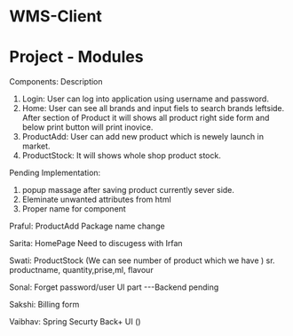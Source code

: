 # WMS-Client

# Project - Modules

Components: Description
1. Login: User can log into application using username and password.
2. Home: User can see all brands and input fiels to search brands leftside. After section of Product it will shows all product right side form and below print button will print inovice. 
3. ProductAdd: User can add new product which is newely launch in market.
4. ProductStock: It will shows whole shop product stock.


Pending Implementation:
1. popup massage after saving product currently sever side.
2. Eleminate unwanted attributes from html
3. Proper name for component


Praful: ProductAdd
Package name change

Sarita: HomePage Need to discugess with Irfan

Swati: ProductStock (We can see number of product which we have )   sr. productname, quantity,prise,ml, flavour     

Sonal: Forget password/user UI part      ---Backend pending

Sakshi:  Billing form

Vaibhav: Spring Securty Back+ UI ()

